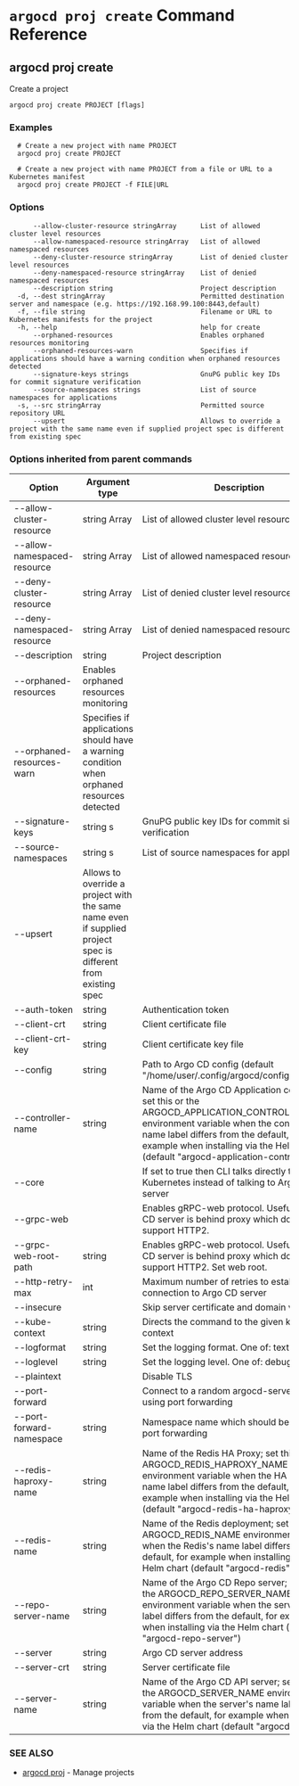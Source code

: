 # `argocd proj create` Command Reference

## argocd proj create

Create a project

```
argocd proj create PROJECT [flags]
```

### Examples

```
  # Create a new project with name PROJECT
  argocd proj create PROJECT
  
  # Create a new project with name PROJECT from a file or URL to a Kubernetes manifest
  argocd proj create PROJECT -f FILE|URL
```

### Options

```
      --allow-cluster-resource stringArray      List of allowed cluster level resources
      --allow-namespaced-resource stringArray   List of allowed namespaced resources
      --deny-cluster-resource stringArray       List of denied cluster level resources
      --deny-namespaced-resource stringArray    List of denied namespaced resources
      --description string                      Project description
  -d, --dest stringArray                        Permitted destination server and namespace (e.g. https://192.168.99.100:8443,default)
  -f, --file string                             Filename or URL to Kubernetes manifests for the project
  -h, --help                                    help for create
      --orphaned-resources                      Enables orphaned resources monitoring
      --orphaned-resources-warn                 Specifies if applications should have a warning condition when orphaned resources detected
      --signature-keys strings                  GnuPG public key IDs for commit signature verification
      --source-namespaces strings               List of source namespaces for applications
  -s, --src stringArray                         Permitted source repository URL
      --upsert                                  Allows to override a project with the same name even if supplied project spec is different from existing spec
```

### Options inherited from parent commands

| Option | Argument type | Description |
| ---------------- | ------ | ---- |
| --allow-cluster-resource | string Array| List of allowed cluster level resources |
| --allow-namespaced-resource | string Array| List of allowed namespaced resources |
| --deny-cluster-resource | string Array| List of denied cluster level resources |
| --deny-namespaced-resource | string Array| List of denied namespaced resources |
| --description | string | Project description |
| --orphaned-resources| Enables orphaned resources monitoring |
| --orphaned-resources-warn| Specifies if applications should have a warning condition when orphaned resources detected |
| --signature-keys | string s| GnuPG public key IDs for commit signature verification |
| --source-namespaces | string s| List of source namespaces for applications |
| --upsert| Allows to override a project with the same name even if supplied project spec is different from existing spec |
| --auth-token | string | Authentication token |
| --client-crt | string | Client certificate file |
| --client-crt-key | string | Client certificate key file |
| --config | string | Path to Argo CD config (default "/home/user/.config/argocd/config") |
| --controller-name | string | Name of the Argo CD Application controller; set this or the ARGOCD_APPLICATION_CONTROLLER_NAME environment variable when the controller's name label differs from the default, for example when installing via the Helm chart (default "argocd-application-controller") |
| --core | |If set to true then CLI talks directly to Kubernetes instead of talking to Argo CD API server |
| --grpc-web | |Enables gRPC-web protocol. Useful if Argo CD server is behind proxy which does not support HTTP2. |
| --grpc-web-root-path | string | Enables gRPC-web protocol. Useful if Argo CD server is behind proxy which does not support HTTP2. Set web root. |
| --http-retry-max | int | Maximum number of retries to establish http connection to Argo CD server |
| --insecure | |Skip server certificate and domain verification |
| --kube-context | string | Directs the command to the given kube-context |
| --logformat | string | Set the logging format. One of: text|json (default "text") |
| --loglevel | string | Set the logging level. One of: debug|info|warn|error (default "info") |
| --plaintext | |Disable TLS |
| --port-forward | |Connect to a random argocd-server port using port forwarding |
| --port-forward-namespace | string | Namespace name which should be used for port forwarding |
| --redis-haproxy-name | string | Name of the Redis HA Proxy; set this or the ARGOCD_REDIS_HAPROXY_NAME environment variable when the HA Proxy's name label differs from the default, for example when installing via the Helm chart (default "argocd-redis-ha-haproxy") |
| --redis-name | string | Name of the Redis deployment; set this or the ARGOCD_REDIS_NAME environment variable when the Redis's name label differs from the default, for example when installing via the Helm chart (default "argocd-redis") |
| --repo-server-name | string | Name of the Argo CD Repo server; set this or the ARGOCD_REPO_SERVER_NAME environment variable when the server's name label differs from the default, for example when installing via the Helm chart (default "argocd-repo-server") |
| --server | string | Argo CD server address |
| --server-crt | string | Server certificate file |
| --server-name | string | Name of the Argo CD API server; set this or the ARGOCD_SERVER_NAME environment variable when the server's name label differs from the default, for example when installing via the Helm chart (default "argocd-server") |


### SEE ALSO

* [argocd proj](argocd_proj.md)	 - Manage projects


